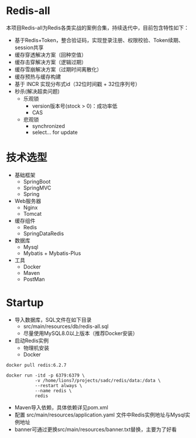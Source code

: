 # Redis-all

本项目Redis-all为Redis各类实战的案例合集，持续迭代中，目前包含特性如下：

- 基于Redis+Token，整合验证码，实现登录注册、权限校验、Token续期、session共享
- 缓存穿透解决方案（回种空值）
- 缓存击穿解决方案（逻辑过期）
- 缓存雪崩解决方案（过期时间离散化）
- 缓存预热与缓存构建
- 基于 INCR 实现分布式id（32位时间戳 + 32位序列号）
- 秒杀(解决超卖问题)
  - 乐观锁
    - version版本号(stock > 0)：成功率低
    - CAS
  - 悲观锁
    - synchronized
    - select... for update

# 技术选型
- 基础框架
  - SpringBoot
  - SpringMVC
  - Spring
- Web服务器
  - Nginx
  - Tomcat
- 缓存组件
  - Redis
  - SpringDataRedis
- 数据库
  - Mysql
  - Mybatis + Mybatis-Plus
- 工具
  - Docker
  - Maven
  - PostMan
  
# Startup
- 导入数据库，SQL文件在如下目录
  - src/main/resources/db/redis-all.sql
  - 尽量使用MySQL8.0以上版本（推荐Docker安装）
- 启动Redis实例
  - 物理机安装 
  - Docker
```shell
docker pull redis:6.2.7

docker run -itd -p 6379:6379 \
           -v /home/lions7/projects/sadc/redis/data:/data \
           --restart always \
           --name redis \
           redis
```
- Maven导入依赖，具体依赖详见pom.xml
- 配置 src/main/resources/application.yaml 文件中Redis实例地址与Mysql实例地址
- banner可通过更换src/main/resources/banner.txt替换，主要为了好看